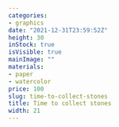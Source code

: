 ```yaml
---
categories:
- graphics
date: "2021-12-31T23:59:52Z"
height: 30
inStock: true
isVisible: true
mainImage: ""
materials:
- paper
- watercolor
price: 100
slug: time-to-collect-stones
title: Time to collect stones
width: 21
---
```


